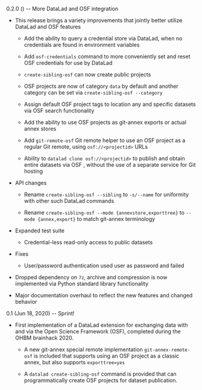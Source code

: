 0.2.0 () -- More DataLad and OSF integration

- This release brings a variety improvements that jointly better utilize
  DataLad and OSF features

  - Add the ability to query a credential store via DataLad, when no
    credentials are found in environment variables

  - Add `osf-credentials` command to more conveniently set and reset
    OSF credentials for use by DataLad

  - `create-sibling-osf` can now create public projects

  - OSF projects are now of category `data` by default and another category
    can be set via `create-sibling-osf --category`

  - Assign default OSF project tags to location any and specific datasets
    via OSF search functionality

  - Add the ability to use OSF projects as git-annex exports or actual annex
    stores

  - Add `git-remote-osf` Git remote helper to use an OSF project as a regular
    Git remote, using `osf://<projectid>` URLs

  - Ability to `datalad clone osf://<projectid>` to publish and obtain entire
    datasets via OSF , without the use of a separate service for Git hosting

- API changes

  - Rename `create-sibling-osf --sibling` to `-s/--name` for uniformity with
    other such DataLad commands

  - Rename `create-sibling-osf --mode {annexstore,exporttree}` to
    `--mode {annex,export}` to match git-annex terminology

- Expanded test suite

  - Credential-less read-only access to public datasets

- Fixes

  - User/password authentication used user as password and failed

- Dropped dependency on `7z`, archive and compression is now implemented via
  Python standard library functionality

- Major documentation overhaul to reflect the new features and changed behavior


0.1 (Jun 18, 2020) -- Sprint!

- First implementation of a DataLad extension for exchanging data with and
  via the Open Science Framework (OSF), completed during the OHBM brainhack
  2020.

  - A new git-annex special remote implementation `git-annex-remote-osf`
    is included that supports using an OSF project as a classic annex,
    but also supports `exporttree=yes`

  - A `datalad create-sibling-osf` command is provided that can
    programmatically create OSF projects for dataset publication.
